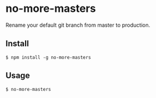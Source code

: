 # no-more-masters

Rename your default git branch from master to production.

## Install

```
$ npm install -g no-more-masters
```

## Usage

```
$ no-more-masters
```
